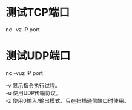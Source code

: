 # 测试TCP端口
nc -vz IP port







# 测试UDP端口
nc -vuz IP port




-v 显示指令执行过程。   
-u 使用UDP传输协议。  
-z 使用0输入/输出模式，只在扫描通信端口时使用。   
  
